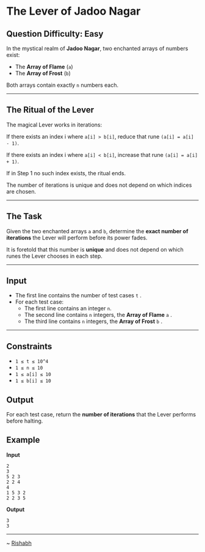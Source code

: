 # The Lever of Jadoo Nagar

## Question Difficulty: Easy



In the mystical realm of **Jadoo Nagar**, two enchanted arrays of numbers exist:  

- The **Array of Flame** (`a`)  
- The **Array of Frost** (`b`)  

Both arrays contain exactly `n` numbers each.  

---

## The Ritual of the Lever

The magical Lever works in iterations:

If there exists an index i where `a[i] > b[i]`, reduce that rune `(a[i] = a[i] - 1)`.

If there exists an index i where `a[i] < b[i]`, increase that rune `(a[i] = a[i] + 1)`.

If in Step 1 no such index exists, the ritual ends.

The number of iterations is unique and does not depend on which indices are chosen.

---

## The Task

Given the two enchanted arrays `a` and `b`, determine the **exact number of iterations** the Lever will perform before its power fades.  

It is foretold that this number is **unique** and does not depend on which runes the Lever chooses in each step.

---

## Input
- The first line contains the number of test cases `t` .  
- For each test case:  
  - The first line contains an integer `n`.  
  - The second line contains `n` integers, the **Array of Flame** `a` .  
  - The third line contains `n` integers, the **Array of Frost** `b` .  

---

## Constraints

- `1 ≤ t ≤ 10^4`
- `1 ≤ n ≤ 10`
- `1 ≤ a[i] ≤ 10`
- `1 ≤ b[i] ≤ 10`


## Output
For each test case, return the **number of iterations** that the Lever performs before halting.  

## Example

**Input**  
```
2
3
5 2 3
2 2 4
4
1 5 3 2
2 2 3 5
```

**Output**  
```
3
3
```
---
~ <a href=https://github.com/r1shu-R> Rishabh </a>
